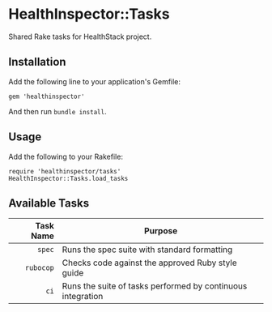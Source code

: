 # HealthInspector::Tasks

Shared Rake tasks for HealthStack project.

## Installation

Add the following line to your application's Gemfile:

    gem 'healthinspector'

And then run `bundle install`.

## Usage

Add the following to your Rakefile:

    require 'healthinspector/tasks'
    HealthInspector::Tasks.load_tasks

## Available Tasks

| Task Name | Purpose |
| ---------:| ------- |
| `spec` | Runs the spec suite with standard formatting |
| `rubocop` | Checks code against the approved Ruby style guide |
| `ci` | Runs the suite of tasks performed by continuous integration |
